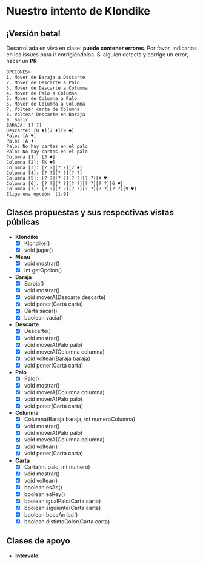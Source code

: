 # Nuestro intento de Klondike

## ¡Versión beta!

Desarrollada en vivo en clase: **puede contener errores**. Por favor, indicarlos en los issues para ir corrigiéndolos. Si alguien detecta y corrige un error, hacer un **PR**

```
OPCIONES>
1. Mover de Baraja a Descarte
2. Mover de Descarte a Palo
3. Mover de Descarte a Columna
4. Mover de Palo a Columna
5. Mover de Columna a Palo
6. Mover de Columna a Columna
7. Voltear carta de Columna
8. Voltear Descarte en Baraja
9. Salir
BARAJA: [? ?]
Descarte: [Q ♦️][7 ♦️][9 ♣️]
Palo: [A ♥️]
Palo: [A ♦️]
Palo: No hay cartas en el palo
Palo: No hay cartas en el palo
Columna [1]: [3 ♠️]
Columna [2]: [K ♥️]
Columna [3]: [? ?][? ?][7 ♠️]
Columna [4]: [? ?][? ?][? ?]
Columna [5]: [? ?][? ?][? ?][? ?][X ♥️]
Columna [6]: [? ?][? ?][? ?][? ?][? ?][6 ♥️]
Columna [7]: [? ?][? ?][? ?][? ?][? ?][? ?][9 ♥️]
Elige una opción  [1-9]
```

## Clases propuestas y sus respectivas vistas públicas

- **Klondike**
  - [x] Klondike()
  - [x] void jugar()
- **Menu**
  - [x] void mostrar()
  - [x] int getOpcion()
- **Baraja**
  - [x] Baraja()
  - [x] void mostrar()
  - [x] void moverA(Descarte descarte)
  - [x] void poner(Carta carta)
  - [x] Carta sacar()
  - [x] boolean vacia()
- **Descarte**
  - [x] Descarte()
  - [x] void mostrar()
  - [x] void moverA(Palo palo)
  - [x] void moverA(Columna columna)
  - [x] void voltear(Baraja baraja)
  - [x] void poner(Carta carta)
- **Palo**
  - [x] Palo()
  - [x] void mostrar()
  - [x] void moverA(Columna columna)
  - [x] void moverA(Palo palo)
  - [x] void poner(Carta carta)
- **Columna**
  - [x] Columna(Baraja baraja, int numeroColumna)
  - [x] void mostrar()
  - [x] void moverA(Palo palo)
  - [x] void moverA(Columna columna)
  - [x] void voltear()
  - [x] void poner(Carta carta)
- **Carta**
  - [x] Carta(int palo, int numero)
  - [x] void mostrar()
  - [x] void voltear()
  - [x] boolean esAs()
  - [x] boolean esRey()
  - [x] boolean igualPalo(Carta carta)
  - [x] boolean siguiente(Carta carta)
  - [x] boolean bocaArriba()
  - [x] boolean distintoColor(Carta carta)

## Clases de apoyo

- **Intervalo**
